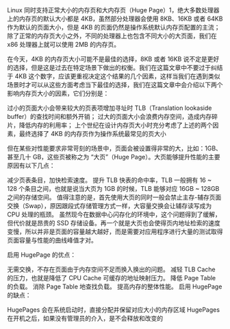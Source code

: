 Linux 同时支持正常大小的内存页和大内存页（Huge Page）1，绝大多数处理器上的内存页的默认大小都是 4KB，虽然部分处理器会使用 8KB、16KB 或者 64KB 作为默认的页面大小，但是 4KB 的页面仍然是操作系统默认内存页配置的主流；除了正常的内存页大小之外，不同的处理器上也包含不同大小的大页面，我们在 x86 处理器上就可以使用 2MB 的内存页。

在今天，4KB 的内存页大小可能不是最佳的选择，8KB 或者 16KB 说不定是更好的选择，但是这是过去在特定场景下做出的权衡。我们在这篇文章中不要过于纠结于 4KB 这个数字，应该更重视决定这个结果的几个因素，这样当我们在遇到类似场景时才可以从这些方面考虑当下最佳的选择，我们在这篇文章中会介绍以下两个影响内存页大小的因素，它们分别是：

过小的页面大小会带来较大的页表项增加寻址时 TLB（Translation lookaside buffer）的查找时间和额外开销； 过大的页面大小会浪费内存空间，造成内存碎片，降低内存的利用率； 上个世纪在设计内存页大小时充分考虑了上述的两个因素，最终选择了 4KB 的内存页作为操作系统最常见的页大小

但在某些对性能要求非常苛刻的场景中，页面会被设置得非常的大，比如：1GB、甚至几十 GB，这些页被称之为 “大页”（Huge Page）。大页能够提升性能的主要原因有以下几点：

减少页表条目，加快检索速度。 提升 TLB 快表的命中率，TLB 一般拥有 16 ~ 128 个条目之间，也就是说当大页为 1GB 的时候，TLB 能够对应 16GB ~ 128GB 之间的存储空间。 值得注意的是，首先使用大页的同时一般会禁止主存-辅存页面交换（Swap），原因跟段式存储管理方式一样，大容量交换会让辅存读写成为 CPU 处理的瓶颈。 虽然现今在数据中心闪存化的环境中，这个问题得到了缓解，但代价就是昂贵的 SSD 存储设备。再一个就是大页也会使得页内地址检索的速度变慢，所以并非是页面的容量越大越好，而是需要对应用程序进行大量的测试取得页面容量与性能的曲线峰值才对。

启用 HugePage 的优点：

无需交换，不存在页面由于内存空间不足而换入换出的问题。 减轻 TLB Cache 的压力，也就是降低了 CPU Cache 可缓存的地址映射压力。 降低 Page Table 的负载。 消除 Page Table 地查找负载。 提高内存的整体性能。 启用 HugePage 的缺点：

HugePages 会在系统启动时，直接分配并保留对应大小的内存区域 HugePages 在开机之后，如果没有管理员的介入，是不会释放和改变的
